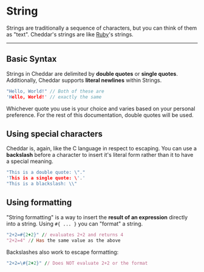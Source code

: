 # String

Strings are traditionally a sequence of characters, but you can think of them as "text". Cheddar's strings are like [Ruby](https://www.ruby-lang.org/en/)'s strings.

---

## Basic Syntax

Strings in Cheddar are delimited by **double quotes** or **single quotes**. Additionally, Cheddar supports **literal newlines** within Strings.

```c
"Hello, World!" // Both of these are
'Hello, World!' // exactly the same
```

Whichever quote you use is your choice and varies based on your personal preference. For the rest of this documentation, double quotes will be used.

## Using special characters
 Cheddar is, again, like the C language in respect to escaping. You can use a **backslash** before a character to insert it's literal form rather than it to have a special meaning.

```c
"This is a double quote: \"."
'This is a single quote: \'.'
"This is a blackslash: \\"
```

## Using formatting
 "String formatting" is a way to insert the **result of an expression** directly into a string. Using `#{ ... }` you can "format" a string.
 
 ```ruby
 "2+2=#{2+2}" // evaluates 2+2 and returns 4
 "2+2=4" // Has the same value as the above
 ```
 
 Backslashes also work to escape formatting:
 
 ```ruby
"2+2=\#{2+2}" // Does NOT evaluate 2+2 or the format
 ```